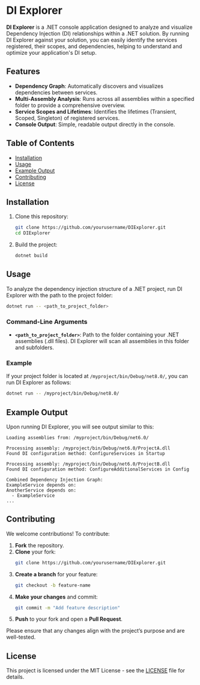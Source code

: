 # DI Explorer

**DI Explorer** is a .NET console application designed to analyze and visualize Dependency Injection (DI) relationships within a .NET solution. By running DI Explorer against your solution, you can easily identify the services registered, their scopes, and dependencies, helping to understand and optimize your application's DI setup.

## Features
- **Dependency Graph**: Automatically discovers and visualizes dependencies between services.
- **Multi-Assembly Analysis**: Runs across all assemblies within a specified folder to provide a comprehensive overview.
- **Service Scopes and Lifetimes**: Identifies the lifetimes (Transient, Scoped, Singleton) of registered services.
- **Console Output**: Simple, readable output directly in the console.

## Table of Contents
- [Installation](#installation)
- [Usage](#usage)
- [Example Output](#example-output)
- [Contributing](#contributing)
- [License](#license)

## Installation

1. Clone this repository:
   ```bash
   git clone https://github.com/yourusername/DIExplorer.git
   cd DIExplorer
   ```

2. Build the project:
   ```bash
   dotnet build
   ```

## Usage

To analyze the dependency injection structure of a .NET project, run DI Explorer with the path to the project folder:

```bash
dotnet run -- <path_to_project_folder>
```

### Command-Line Arguments
- **`<path_to_project_folder>`**: Path to the folder containing your .NET assemblies (.dll files). DI Explorer will scan all assemblies in this folder and subfolders.

### Example

If your project folder is located at `/myproject/bin/Debug/net8.0/`, you can run DI Explorer as follows:

```bash
dotnet run -- /myproject/bin/Debug/net8.0/
```

## Example Output

Upon running DI Explorer, you will see output similar to this:

```
Loading assemblies from: /myproject/bin/Debug/net6.0/

Processing assembly: /myproject/bin/Debug/net6.0/ProjectA.dll
Found DI configuration method: ConfigureServices in Startup

Processing assembly: /myproject/bin/Debug/net6.0/ProjectB.dll
Found DI configuration method: ConfigureAdditionalServices in Config

Combined Dependency Injection Graph:
ExampleService depends on:
AnotherService depends on:
  - ExampleService
...
```

## Contributing

We welcome contributions! To contribute:

1. **Fork** the repository.
2. **Clone** your fork:
   ```bash
   git clone https://github.com/yourusername/DIExplorer.git
   ```
3. **Create a branch** for your feature:
   ```bash
   git checkout -b feature-name
   ```
4. **Make your changes** and commit:
   ```bash
   git commit -m "Add feature description"
   ```
5. **Push** to your fork and open a **Pull Request**.

Please ensure that any changes align with the project’s purpose and are well-tested.

## License

This project is licensed under the MIT License - see the [LICENSE](LICENSE) file for details.
```
